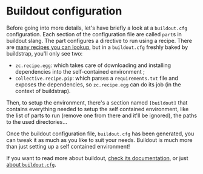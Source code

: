 Buildout configuration
======================

Before going into more details, let's have briefly a look at a `buildout.cfg`
configuration. Each section of the configuration file are called `part`s in
buildout slang. The part configures a directive to run using a recipe. There
are [many recipes you can lookup][recipes], but in a `buildout.cfg` freshly
baked by buildstrap, you'll only see two:

* `zc.recipe.egg`: which takes care of downloading and installing dependencies into
    the self-contained environment ;
* `collective.recipe.pip`: which parses a `requirements.txt` file and exposes the
    dependencies, so `zc.recipe.egg` can do its job (in the context of buildstrap).

Then, to setup the environment, there's a section named `[buildout]` that
contains everything needed to setup the self contained environment, like the
list of parts to run (remove one from there and it'll be ignored), the paths to
the used directories…

Once the buildout configuration file, `buildout.cfg` has been generated, you can tweak
it as much as you like to suit your needs. Buildout is much more than just setting up
a self contained environment!

If you want to read more about buildout, [check its documentation][doc], or just 
[about `buildout.cfg`][doc-conf].

[recipes]:http://www.buildout.org/en/latest/docs/recipelist.html
[doc]:http://www.buildout.org/en/latest/docs/
[doc-conf]:https://github.com/buildout/buildout/blob/master/src/zc/buildout/buildout.txt

